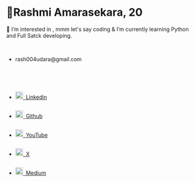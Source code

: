 <html>
<body>
  <h1>👋Rashmi Amarasekara, 20</h1>
  <p> 👀 I’m interested in , mmm let's say coding &  I’m currently learning Python and Full Satck developing.</p>
  <h2></h2>
  <ul style="line-height: 50px;">
      <li>rash004udara@gmail.com</li><br>
      <li><a href="www.linkedin.com/in/rashmi-amarasekara-49304130b" "> <img src="[icon (2).png](https://www.google.com/url?sa=i&url=https%3A%2F%2Fuxwing.com%2Flinkedin-app-white-icon%2F&psig=AOvVaw2gIzetrb1FMxhvG8LlGZS6&ust=1716579122576000&source=images&cd=vfe&opi=89978449&ved=0CBIQjRxqFwoTCODL39jBpIYDFQAAAAAdAAAAABAa)" width="20px" height="auto">&nbsp; Linkedin</a></li>
      <li><a href="https://github.com/rash-004"><img src="[icon (6).png](https://www.google.com/url?sa=i&url=https%3A%2F%2Fgithub.com%2Fedent%2FSuperTinyIcons&psig=AOvVaw2VFbk8Phbb_m2O-iZBD6iF&ust=1716579243027000&source=images&cd=vfe&opi=89978449&ved=0CBIQjRxqFwoTCJDE1ZLCpIYDFQAAAAAdAAAAABAr)" width="20px" height="auto">&nbsp; Github</a></li>
      <li><a href="https://www.youtube.com/@_1248H"><img src="[icon (6).png](https://www.google.com/url?sa=i&url=https%3A%2F%2Fuxwing.com%2Fyoutube-app-white-icon%2F&psig=AOvVaw0VBf14bFRPHpCw7wBTH1PE&ust=1716579464477000&source=images&cd=vfe&opi=89978449&ved=0CBIQjRxqFwoTCLC99PvCpIYDFQAAAAAdAAAAABAE)" width="20px" height="auto">&nbsp; YouTube</a></li>
      <li><a href="https://x.com/rash_004"><img src="[icon (6).png](https://www.google.com/url?sa=i&url=https%3A%2F%2Fuxwing.com%2Fx-social-media-white-icon%2F&psig=AOvVaw1Vdg-zHrSijB2oFHdz3MP6&ust=1716579493810000&source=images&cd=vfe&opi=89978449&ved=0CBIQjRxqFwoTCPjEk4rDpIYDFQAAAAAdAAAAABAI)" width="20px" height="auto">&nbsp; X</a></li>
      <li><a href="https://medium.com/@rash004udara"><img src="[icon (6).png](https://www.google.com/url?sa=i&url=https%3A%2F%2Ficon-icons.com%2Ficon%2Fmedium-logo%2F189268&psig=AOvVaw0XJZEMRo44nFxMYwiwXRrK&ust=1716579519294000&source=images&cd=vfe&opi=89978449&ved=0CBIQjRxqFwoTCKiG0pbDpIYDFQAAAAAdAAAAABAS)" width="20px" height="auto">&nbsp; Medium</a></li>
  </ul>
                   
</body>
  
</html>
<!---
rash-004/rash-004 is a ✨ special ✨ repository because its `README.md` (this file) appears on your GitHub profile.
You can click the Preview link to take a look at your changes.
--->
